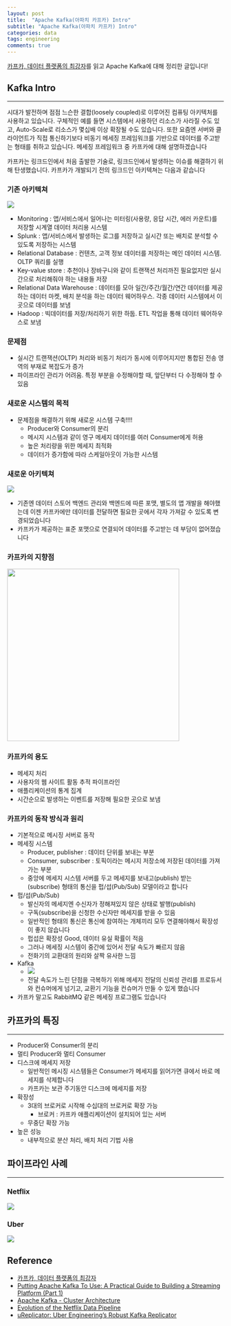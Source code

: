 ```yaml
---
layout: post
title:  "Apache Kafka(아파치 카프카) Intro"
subtitle: "Apache Kafka(아파치 카프카) Intro"
categories: data
tags: engineering
comments: true
---
```


[카프카, 데이터 플랫폼의 최강자](http://www.yes24.com/24/goods/59789254?scode=032&OzSrank=1)를 읽고 Apache Kafka에 대해 정리한 글입니다!



## Kafka Intro
---

시대가 발전하며 점점 느슨한 결합(loosely coupled)로 이루어진 컴퓨팅 아키텍처를 사용하고 있습니다. 구체적인 예를 들면 시스템에서 사용하던 리소스가 사라질 수도 있고, Auto-Scale로 리소스가 몇십배 이상 확장될 수도 있습니다. 또한 요즘엔 서버와 클라이언트가 직접 통신하기보다 비동기 메세징 프레임워크를 기반으로 데이터를 주고받는 형태를 취하고 있습니다. 메세징 프레임워크 중 카프카에 대해 설명하겠습니다

카프카는 링크드인에서 처음 출발한 기술로, 링크드인에서 발생하는 이슈를 해결하기 위해 탄생했습니다. 카프카가 개발되기 전의 링크드인 아키텍쳐는 다음과 같습니다

### 기존 아키텍쳐
<img src="https://www.dropbox.com/s/svl8pah2sa80597/%EC%8A%A4%ED%81%AC%EB%A6%B0%EC%83%B7%202018-06-15%2017.23.26.png?raw=1">

- Monitoring : 앱/서비스에서 일어나는 미터링(사용량, 응답 시간, 에러 카운트)를 저장할 시계열 데이터 처리용 시스템
- Splunk : 앱/서비스에서 발생하는 로그를 저장하고 실시간 또는 배치로 분석할 수 있도록 저장하는 시스템
- Relational Database : 컨텐츠, 고객 정보 데이터를 저장하는 메인 데이터 시스템. OLTP 쿼리를 실행
- Key-value store : 추천이나 장바구니와 같이 트랜잭션 처리까진 필요없지만 실시간으로 처리해줘야 하는 내용들 저장
- Relational Data Warehouse : 데이터를 모아 일간/주간/월간/연간 데이터를 제공하는 데이터 마켓, 배치 분석을 하는 데이터 웨어하우스. 각종 데이터 시스템에서 이곳으로 데이터를 보냄
- Hadoop : 빅데이터를 저장/처리하기 위한 하둡. ETL 작업을 통해 데이터 웨어하우스로 보냄

### 문제점
- 실시간 트랜잭션(OLTP) 처리와 비동기 처리가 동시에 이루어지지만 통합된 전송 영역의 부재로 복잡도가 증가
- 파이프라인 관리가 어려움. 특정 부분을 수정해야할 때, 앞단부터 다 수정해야 할 수 있음

### 새로운 시스템의 목적
- 문제점을 해결하기 위해 새로운 시스템 구축!!!!
	- Producer와 Consumer의 분리
	- 메시지 시스템과 같이 영구 메세지 데이터를 여러 Consumer에게 허용
	- 높은 처리량을 위한 메세지 최적화
	- 데이터가 증가함에 따라 스케일아웃이 가능한 시스템

### 새로운 아키텍쳐
<img src="https://www.dropbox.com/s/frqw6rrbsi0u3ce/%EC%8A%A4%ED%81%AC%EB%A6%B0%EC%83%B7%202018-06-15%2017.32.21.png?raw=1">

- 기존엔 데이터 스토어 백엔드 관리와 백엔드에 따른 포맷, 별도의 앱 개발을 해야했는데 이젠 카프카에만 데이터를 전달하면 필요한 곳에서 각자 가져갈 수 있도록 변경되었습니다
- 카프카가 제공하는 표준 포맷으로 연결되어 데이터를 주고받는 데 부담이 없어졌습니다


### 카프카의 지향점
<img src="https://www.dropbox.com/s/4mbv8n6lvdm7cka/%EC%8A%A4%ED%81%AC%EB%A6%B0%EC%83%B7%202018-06-15%2018.24.04.png?raw=1" widht="500" height="400">

### 카프카의 용도
- 메세지 처리
- 사용자의 웹 사이트 활동 추적 파이프라인
- 애플리케이션의 통계 집계
- 시간순으로 발생하는 이벤트를 저장해 필요한 곳으로 보냄

### 카프카의 동작 방식과 원리
- 기본적으로 메시징 서버로 동작
- 메세징 시스템
	- Producer, publisher : 데이터 단위를 보내는 부분
	- Consumer, subscriber : 토픽이라는 메시지 저장소에 저장된 데이터를 가져가는 부분 
	- 중앙에 메세지 시스템 서버를 두고 메세지를 보내고(publish) 받는(subscribe) 형태의 통신을 펍/섭(Pub/Sub) 모델이라고 합니다
- 펍/섭(Pub/Sub)
	- 발신자의 메세지엔 수신자가 정해져있지 않은 상태로 발행(publish)
	- 구독(subscribe)을 신청한 수신자만 메세지를 받을 수 있음	
	- 일반적인 형태의 통신은 통신에 참여하는 개체끼리 모두 연결해야해서 확장성이 좋지 않습니다
	- 펍섭은 확장성 Good, 데이터 유실 확률이 적음
	- 그러나 메세징 시스템이 중간에 있어서 전달 속도가 빠르지 않음
	- 전화기의 교환대의 원리와 살짝 유사한 느낌
- Kafka
	- <img src="https://www.dropbox.com/s/zh6p3bc1zjg42m6/%EC%8A%A4%ED%81%AC%EB%A6%B0%EC%83%B7%202018-06-15%2020.51.26.png?raw=1"> 	
	- 전달 속도가 느린 단점을 극복하기 위해 메세지 전달의 신뢰성 관리를 프로듀서와 컨슈머에게 넘기고, 교환기 기능을 컨슈머가 만들 수 있게 했습니다	
- 카프카 말고도 RabbitMQ 같은 메세징 프로그램도 있습니다

## 카프카의 특징
---

- Producer와 Consumer의 분리
- 멀티 Producer와 멀티 Consumer
- 디스크에 메세지 저장
	- 일반적인 메시징 시스템들은 Consumer가 메세지를 읽어가면 큐에서 바로 메세지를 삭제합니다 
	- 카프카는 보관 주기동안 디스크에 메세지를 저장
- 확장성
	- 3대의 브로커로 시작해 수십대의 브로커로 확장 가능
		- 브로커 : 카프카 애플리케이션이 설치되어 있는 서버 
	- 무중단 확장 가능
- 높은 성능
	- 내부적으로 분산 처리, 배치 처리 기법 사용   

## 파이프라인 사례
---

### Netflix
<img src="https://www.dropbox.com/s/egk36r4ry02hzfj/%EC%8A%A4%ED%81%AC%EB%A6%B0%EC%83%B7%202018-06-15%2021.03.55.png?raw=1">

### Uber
<img src="https://www.dropbox.com/s/jfb8zqpqd4ft8r5/%EC%8A%A4%ED%81%AC%EB%A6%B0%EC%83%B7%202018-06-15%2021.07.21.png?raw=1">



## Reference
- [카프카, 데이터 플랫폼의 최강자](http://www.yes24.com/24/goods/59789254?scode=032&OzSrank=1)
- [Putting Apache Kafka To Use: A Practical Guide to Building a Streaming Platform (Part 1)](https://www.confluent.io/blog/stream-data-platform-1/)
- [Apache Kafka - Cluster Architecture](https://www.tutorialspoint.com/apache_kafka/apache_kafka_cluster_architecture.htm)
- [Evolution of the Netflix Data Pipeline](https://medium.com/netflix-techblog/evolution-of-the-netflix-data-pipeline-da246ca369050)
- [uReplicator: Uber Engineering’s Robust Kafka Replicator](https://eng.uber.com/ureplicator/)
